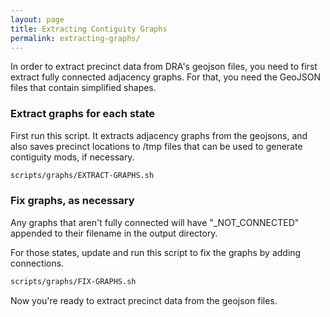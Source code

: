 ```yaml
---
layout: page
title: Extracting Contiguity Graphs
permalink: extracting-graphs/
---
```


In order to extract precinct data from DRA's geojson files, 
you need to first extract fully connected adjacency graphs.
For that, you need the GeoJSON files that contain simplified shapes.

### Extract graphs for each state

First run this script.
It extracts adjacency graphs from the geojsons, and 
also saves precinct locations to /tmp files that can be used to generate contiguity mods, if necessary.

```bash
scripts/graphs/EXTRACT-GRAPHS.sh
```

### Fix graphs, as necessary

Any graphs that aren't fully connected will have "_NOT_CONNECTED" appended to their filename
in the output directory.

For those states, update and run this script to fix the graphs by adding connections.

```bash
scripts/graphs/FIX-GRAPHS.sh
```

Now you're ready to extract precinct data from the geojson files.
